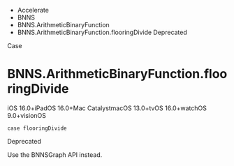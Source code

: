 

- Accelerate
- BNNS
- BNNS.ArithmeticBinaryFunction
-  BNNS.ArithmeticBinaryFunction.flooringDivide Deprecated

Case

# BNNS.ArithmeticBinaryFunction.flooringDivide

iOS 16.0+iPadOS 16.0+Mac CatalystmacOS 13.0+tvOS 16.0+watchOS 9.0+visionOS

``` source
case flooringDivide
```

Deprecated

Use the BNNSGraph API instead.

